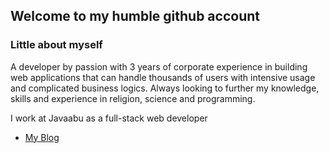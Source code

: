 ## Welcome to my humble github account

### Little about myself
A developer by passion with 3 years of corporate experience in building web applications that can handle thousands of users with intensive usage and complicated business logics. Always looking to further my knowledge, skills and experience in religion, science and programming.

I work at Javaabu as a full-stack web developer


- [My Blog](https://abunooh.com/)
